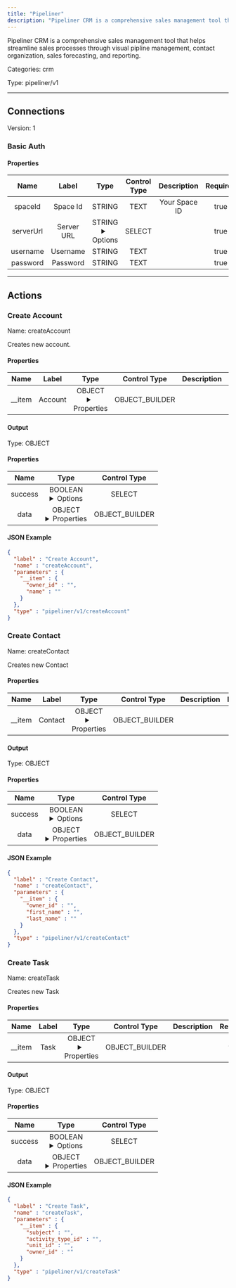 ```yaml
---
title: "Pipeliner"
description: "Pipeliner CRM is a comprehensive sales management tool that helps streamline sales processes through visual pipline management, contact organization, sales forecasting, and reporting."
---
```


Pipeliner CRM is a comprehensive sales management tool that helps streamline sales processes through visual pipline management, contact organization, sales forecasting, and reporting.


Categories: crm


Type: pipeliner/v1

<hr />



## Connections

Version: 1


### Basic Auth

#### Properties

|      Name       |      Label     |     Type     |    Control Type     |     Description     | Required |
|:---------------:|:--------------:|:------------:|:-------------------:|:-------------------:|:--------:|
| spaceId | Space Id | STRING | TEXT | Your Space ID | true |
| serverUrl | Server URL | STRING <details> <summary> Options </summary> https://us-east.api.pipelinersales.com/api/v100/rest/spaces/, https://eu-central.api.pipelinersales.com/api/v100/rest/spaces/, https://ca-central.api.pipelinersales.com/api/v100/rest/spaces/, https://ap-southeast.api.pipelinersales.com/api/v100/rest/spaces/ </details> | SELECT |  | true |
| username | Username | STRING | TEXT |  | true |
| password | Password | STRING | TEXT |  | true |





<hr />



## Actions


### Create Account
Name: createAccount

Creates new account.

#### Properties

|      Name       |      Label     |     Type     |    Control Type     |     Description     | Required |
|:---------------:|:--------------:|:------------:|:-------------------:|:-------------------:|:--------:|
| __item | Account | OBJECT <details> <summary> Properties </summary> {STRING\(owner_id), STRING\(name)} </details> | OBJECT_BUILDER |  | true |


#### Output



Type: OBJECT


#### Properties

|     Name     |     Type     |    Control Type     |
|:------------:|:------------:|:-------------------:|
| success | BOOLEAN <details> <summary> Options </summary> true, false </details> | SELECT |
| data | OBJECT <details> <summary> Properties </summary> {STRING\(id), STRING\(owner_id), STRING\(name)} </details> | OBJECT_BUILDER |




#### JSON Example
```json
{
  "label" : "Create Account",
  "name" : "createAccount",
  "parameters" : {
    "__item" : {
      "owner_id" : "",
      "name" : ""
    }
  },
  "type" : "pipeliner/v1/createAccount"
}
```


### Create Contact
Name: createContact

Creates new Contact

#### Properties

|      Name       |      Label     |     Type     |    Control Type     |     Description     | Required |
|:---------------:|:--------------:|:------------:|:-------------------:|:-------------------:|:--------:|
| __item | Contact | OBJECT <details> <summary> Properties </summary> {STRING\(owner_id), STRING\(first_name), STRING\(last_name)} </details> | OBJECT_BUILDER |  | true |


#### Output



Type: OBJECT


#### Properties

|     Name     |     Type     |    Control Type     |
|:------------:|:------------:|:-------------------:|
| success | BOOLEAN <details> <summary> Options </summary> true, false </details> | SELECT |
| data | OBJECT <details> <summary> Properties </summary> {STRING\(id), STRING\(owner_id), STRING\(first_name), STRING\(last_name)} </details> | OBJECT_BUILDER |




#### JSON Example
```json
{
  "label" : "Create Contact",
  "name" : "createContact",
  "parameters" : {
    "__item" : {
      "owner_id" : "",
      "first_name" : "",
      "last_name" : ""
    }
  },
  "type" : "pipeliner/v1/createContact"
}
```


### Create Task
Name: createTask

Creates new Task

#### Properties

|      Name       |      Label     |     Type     |    Control Type     |     Description     | Required |
|:---------------:|:--------------:|:------------:|:-------------------:|:-------------------:|:--------:|
| __item | Task | OBJECT <details> <summary> Properties </summary> {STRING\(subject), STRING\(activity_type_id), STRING\(unit_id), STRING\(owner_id)} </details> | OBJECT_BUILDER |  | true |


#### Output



Type: OBJECT


#### Properties

|     Name     |     Type     |    Control Type     |
|:------------:|:------------:|:-------------------:|
| success | BOOLEAN <details> <summary> Options </summary> true, false </details> | SELECT |
| data | OBJECT <details> <summary> Properties </summary> {STRING\(id), STRING\(subject), STRING\(activity_type_id), STRING\(unit_id), STRING\(owner_id)} </details> | OBJECT_BUILDER |




#### JSON Example
```json
{
  "label" : "Create Task",
  "name" : "createTask",
  "parameters" : {
    "__item" : {
      "subject" : "",
      "activity_type_id" : "",
      "unit_id" : "",
      "owner_id" : ""
    }
  },
  "type" : "pipeliner/v1/createTask"
}
```




